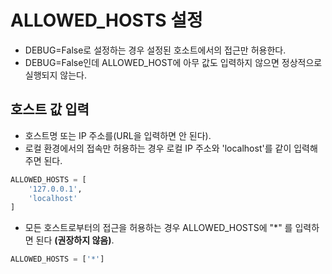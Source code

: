 # ALLOWED_HOSTS 설정

- DEBUG=False로 설정하는 경우 설정된 호소트에서의 접근만 허용한다.
- DEBUG=False인데 ALLOWED_HOST에 아무 값도 입력하지 않으면 정상적으로 실행되지 않는다.

## 호스트 값 입력

- 호스트명 또는 IP 주소를(URL을 입력하면 안 된다).
- 로컬 환경에서의 접속만 허용하는 경우 로컬 IP 주소와 'localhost'를 같이 입력해 주면 된다.

```py
ALLOWED_HOSTS = [
    '127.0.0.1',
    'localhost'
]
```

- 모든 호스트로부터의 접근을 허용하는 경우 ALLOWED_HOSTS에 "\*" 를 입력하면 된다 **(권장하지 않음)**.

```py
ALLOWED_HOSTS = ['*']
```
